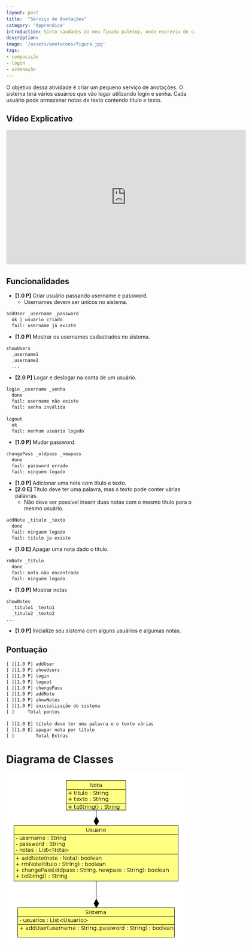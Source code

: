 ```yaml
---
layout: post
title:  "Serviço de Anotações"
category: 'Apprendice'
introduction: Sinto saudades do meu finado palmtop, onde escrevia de canetinha todos os meus insights. Com essa parada de smathphone e trocentos aplicativos de anotações, perdeu foi a graça.
description: 
image: '/assets/anotacoes/figura.jpg'
tags:
- composição
- login
- ordenação
---
```


O objetivo dessa atividade é criar um pequeno serviço de anotações. O sistema
terá vários usuários que vão logar utilizando login e senha. Cada usuário pode
armazenar notas de texto contendo título e texto.

## Vídeo Explicativo

<iframe width="640" height="360" src="https://www.youtube.com/embed/ggOdp0Eh7fc" frameborder="0" allowfullscreen></iframe>

## Funcionalidades

- **[1.0 P]** Criar usuário passando username e password.
    - Usernames devem ser únicos no sistema.

```
addUser _username _password
  ok | usuario criado
  fail: username já existe
```


- **[1.0 P]** Mostrar os usernames cadastrados no sistema.

```
showUsers
  _username1
  _username2
  ...
```

- **[2.0 P]** Logar e deslogar na conta de um usuário.

```
login _username _senha
  done
  fail: username não existe
  fail: senha inválida

logout
  ok
  fail: nenhum usuário logado
```


- **[1.0 P]** Mudar password.

```
changePass _oldpass _newpass
  done
  fail: password errado
  fail: ninguém logado
```


- **[1.0 P]** Adicionar uma nota com título e texto.
- **[2.0 E]** Título deve ter uma palavra, mas o texto pode conter várias palavras.
    - Não deve ser possível inserir duas notas com o mesmo título para o mesmo usuário.

```
addNote _titulo _texto
  done
  fail: ninguem logado
  fail: titulo ja existe
```


- **[1.0 E]** Apagar uma nota dado o título.

```
rmNote _titulo
  done
  fail: nota não encontrada
  fail: ninguém logado
```


- **[1.0 P]** Mostrar notas

```
showNotes
  _titulo1 _texto1
  _titulo2 _texto2
...
```


- **[1.0 P]** Inicialize seu sistema com alguns usuários e algumas notas.



## Pontuação

```
[ ][1.0 P] addUser
[ ][1.0 P] showUsers
[ ][1.0 P] login
[ ][1.0 P] logout
[ ][1.0 P] changePass
[ ][1.0 P] addNote
[ ][1.0 P] showNotes
[ ][1.0 P] inicialização do sistema
[ ]     Total pontos

[ ][2.0 E] título deve ter uma palavra e o texto várias
[ ][1.0 E] apagar nota por título
[ ]        Total Extras
```

# Diagrama de Classes
![](/assets/anotacoes/diagrama.png)
